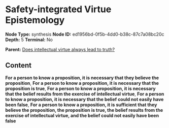 # Safety-integrated Virtue Epistemology

**Node Type:** synthesis
**Node ID:** ed1956bd-0f5b-4dd0-b38c-87c7a08bc20c
**Depth:** 5
**Terminal:** No

**Parent:** [Does intellectual virtue always lead to truth?](does-intellectual-virtue-always-lead-to-truth-antithesis-efc14b95-2d0c-419c-8ca6-abb7d2aa280b.md)

## Content

**For a person to know a proposition, it is necessary that they believe the proposition**, **For a person to know a proposition, it is necessary that the proposition is true**, **For a person to know a proposition, it is necessary that the belief results from the exercise of intellectual virtue**, **For a person to know a proposition, it is necessary that the belief could not easily have been false**, **For a person to know a proposition, it is sufficient that they believe the proposition, the proposition is true, the belief results from the exercise of intellectual virtue, and the belief could not easily have been false**
